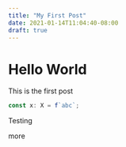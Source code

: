 ```yaml
---
title: "My First Post"
date: 2021-01-14T11:04:40-08:00
draft: true
---
```


# Hello World

This is the first post

```ts
const x: X = f`abc`;
```

Testing

more
